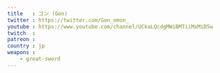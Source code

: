 ```yaml
---
title   : ゴン (Gon)
twitter : https://twitter.com/Gon_emon_
youtube : https://www.youtube.com/channel/UCkaLQcdgMWiBMTiiMxMiD5w
twitch  : 
patreon : 
country : jp
weapons :
    - great-sword
---
```


